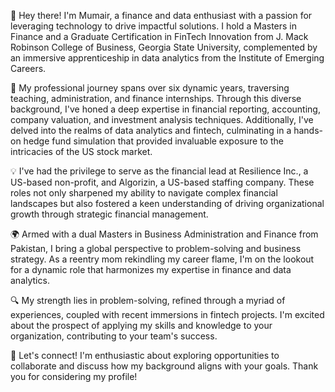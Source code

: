 👋 Hey there! I'm Mumair, a finance and data enthusiast with a passion for leveraging technology to drive impactful solutions. I hold a Masters in Finance and a Graduate Certification in FinTech Innovation from J. Mack Robinson College of Business, Georgia State University, complemented by an immersive apprenticeship in data analytics from the Institute of Emerging Careers.

💼 My professional journey spans over six dynamic years, traversing teaching, administration, and finance internships. Through this diverse background, I've honed a deep expertise in financial reporting, accounting, company valuation, and investment analysis techniques. Additionally, I've delved into the realms of data analytics and fintech, culminating in a hands-on hedge fund simulation that provided invaluable exposure to the intricacies of the US stock market.

💡 I've had the privilege to serve as the financial lead at Resilience Inc., a US-based non-profit, and Algorizin, a US-based staffing company. These roles not only sharpened my ability to navigate complex financial landscapes but also fostered a keen understanding of driving organizational growth through strategic financial management.

🌍 Armed with a dual Masters in Business Administration and Finance from Pakistan, I bring a global perspective to problem-solving and business strategy. As a reentry mom rekindling my career flame, I'm on the lookout for a dynamic role that harmonizes my expertise in finance and data analytics.

🔍 My strength lies in problem-solving, refined through a myriad of experiences, coupled with recent immersions in fintech projects. I'm excited about the prospect of applying my skills and knowledge to your organization, contributing to your team's success.

🚀 Let's connect! I'm enthusiastic about exploring opportunities to collaborate and discuss how my background aligns with your goals. Thank you for considering my profile!
